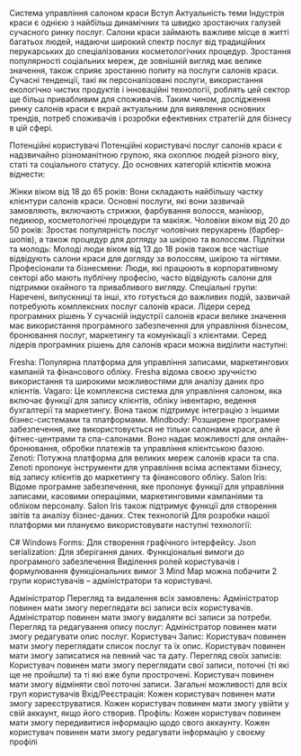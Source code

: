 Система управління салоном краси
Вступ
Актуальність теми
Індустрія краси є однією з найбільш динамічних та швидко зростаючих галузей сучасного ринку послуг. Салони краси займають важливе місце в житті багатьох людей, надаючи широкий спектр послуг від традиційних перукарських до спеціалізованих косметологічних процедур. Зростання популярності соціальних мереж, де зовнішній вигляд має велике значення, також сприяє зростанню попиту на послуги салонів краси. Сучасні тенденції, такі як персоналізовані послуги, використання екологічно чистих продуктів і інноваційні технології, роблять цей сектор ще більш привабливим для споживачів. Таким чином, дослідження ринку салонів краси є вкрай актуальним для виявлення основних трендів, потреб споживачів і розробки ефективних стратегій для бізнесу в цій сфері.

Потенційні користувачі
Потенційні користувачі послуг салонів краси є надзвичайно різноманітною групою, яка охоплює людей різного віку, статі та соціального статусу. До основних категорій клієнтів можна віднести:

Жінки віком від 18 до 65 років: Вони складають найбільшу частку клієнтури салонів краси. Основні послуги, які вони зазвичай замовляють, включають стрижки, фарбування волосся, манікюр, педикюр, косметологічні процедури та макіяж.
Чоловіки віком від 20 до 50 років: Зростає популярність послуг чоловічих перукарень (барбер-шопів), а також процедур для догляду за шкірою та волоссям.
Підлітки та молодь: Молоді люди віком від 13 до 18 років також все частіше відвідують салони краси для догляду за волоссям, шкірою та нігтями.
Професіонали та бізнесмени: Люди, які працюють в корпоративному секторі або мають публічну професію, часто відвідують салони для підтримки охайного та привабливого вигляду.
Спеціальні групи: Наречені, випускниці та інші, хто готується до важливих подій, зазвичай потребують комплексних послуг салонів краси.
Лідери серед програмних рішень
У сучасній індустрії салонів краси велике значення має використання програмного забезпечення для управління бізнесом, бронювання послуг, маркетингу та комунікації з клієнтами. Серед лідерів програмних рішень для салонів краси можна виділити наступні:

Fresha: Популярна платформа для управління записами, маркетингових кампаній та фінансового обліку. Fresha відома своєю зручністю використання та широкими можливостями для аналізу даних про клієнтів.
Vagaro: Це комплексна система для управління салоном, яка включає функції для запису клієнтів, обліку інвентарю, ведення бухгалтерії та маркетингу. Вона також підтримує інтеграцію з іншими бізнес-системами та платформами.
Mindbody: Розширене програмне забезпечення, яке використовується не тільки салонами краси, але й фітнес-центрами та спа-салонами. Воно надає можливості для онлайн-бронювання, обробки платежів та управління клієнтською базою.
Zenoti: Потужна платформа для великих мереж салонів краси та спа. Zenoti пропонує інструменти для управління всіма аспектами бізнесу, від запису клієнтів до маркетингу та фінансового обліку.
Salon Iris: Відоме програмне забезпечення, яке пропонує функції для управління записами, касовими операціями, маркетинговими кампаніями та обліком персоналу. Salon Iris також підтримує функції для створення звітів та аналізу бізнес-даних.
Стек технологій
Для розробки нашої платформи ми плануємо використовувати наступні технології:

C# Windows Forms: Для створення графічного інтерфейсу.
Json serialization: Для зберігання даних.
Функціональні вимоги до програмного забезпечення
Виділення ролей користувачів і формулювання функціональних вимог
З Mind Map можна побачити 2 групи користувачів – адміністратори та користувачі.

Адміністратор
Перегляд та видалення всіх замовлень:
Адміністратор повинен мати змогу переглядати всі записи всіх користувачів.
Адміністратор повинен мати змогу видаляти всі записи за потреби.
Перегляд та редагування опису послуг:
Адміністратор повинен мати змогу редагувати опис послуг.
Користувач
Запис:
Користувач повинен мати змогу переглядати список послуг та їх опис.
Користувач повинен мати змогу записатися на певний час та дату.
Перегляд своїх записів:
Користувач повинен мати змогу переглядати свої записи, поточні (ті які ще не пройшли) та ті які вже були прострочені.
Користувач повинен мати змогу відміняти свої поточні записи.
Загальні можливості для всіх груп користувачів
Вхід/Реєстрація:
Кожен користувач повинен мати змогу зареєструватися.
Кожен користувач повинен мати змогу увійти у свій аккаунт, якщо його створив.
Профіль:
Кожен користувач повинен мати змогу передивитися інформацію щодо свого аккаунту.
Кожен користувач повинен мати змогу редагувати інформацію у своєму профілі
